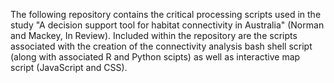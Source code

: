 The following repository contains the critical processing scripts used in the study "A decision support tool for habitat connectivity in Australia" (Norman and Mackey, In Review). Included within the repository are the scripts associated with the creation of the connectivity analysis bash shell script (along with associated R and Python scipts) as well as interactive map script (JavaScript and CSS).
